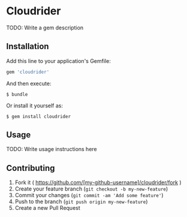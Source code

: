 # Cloudrider

TODO: Write a gem description

## Installation

Add this line to your application's Gemfile:

```ruby
gem 'cloudrider'
```

And then execute:

    $ bundle

Or install it yourself as:

    $ gem install cloudrider

## Usage

TODO: Write usage instructions here

## Contributing

1. Fork it ( https://github.com/[my-github-username]/cloudrider/fork )
2. Create your feature branch (`git checkout -b my-new-feature`)
3. Commit your changes (`git commit -am 'Add some feature'`)
4. Push to the branch (`git push origin my-new-feature`)
5. Create a new Pull Request
